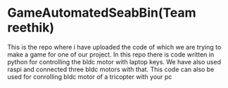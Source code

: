 # GameAutomatedSeabBin(Team reethik)
This is the repo where i have uploaded the code of which we are trying to make a game for one of our project.
In this repo there is code written in python for controlling the bldc motor with laptop keys.
We have also used raspi and connected three bldc motors with that. This code can also be used for conrolling bldc motor of a tricopter with your pc
